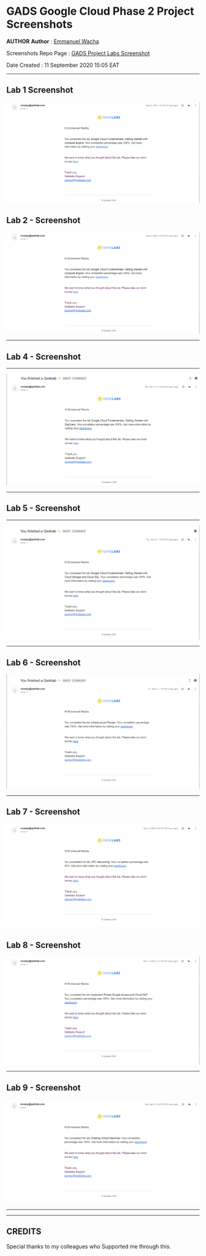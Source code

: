 # GADS Google Cloud Phase 2 Project Screenshots

**AUTHOR**
**Author** : [Emmanuel Wacha](https://github.com/UnleavenedCode/)

Screenshots Repo Page : [GADS Project Labs Screenshot](screenshots.md)

Date Created : 11 September 2020 15:05 EAT

***

## Lab 1 Screenshot 


![Getting Started with Compute Engine](screenshots/Lab1-gads-project-screenshot.PNG)



## Lab 2 - Screenshot


![Getting Started with Compute Engine](screenshots/Lab1-gads-project-screenshot.PNG)


***
## Lab 4 - Screenshot 
***


![Getting Started with Deployment Manager and Stackdriver](screenshots/Lab4-gads-project-screenshot.PNG)


***
## Lab 5 - Screenshot
***


![Getting Started with Cloud Storage and Cloud SQL](screenshots/Lab5-gads-project-screenshot.PNG)

***
## Lab 6 - Screenshot 


![Infrastructure Preview](screenshots/Lab6-gads-project-screenshot.PNG)


***
## Lab 7 - Screenshot 


![VPN Networking](screenshots/Lab7-gads-project-screenshot.PNG)



## Lab 8 - Screenshot 


![Implement Private Google Access and Cloud NAT](screenshots/Lab8-gads-project-screenshot.PNG)


***

## Lab 9 - Screenshot 


![Creating Virtuals Machines](screenshots/Lab9-gads-project-screenshot.PNG)

***

***
## CREDITS

Special thanks to my colleagues who Supported me through this.